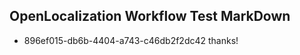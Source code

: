 ## OpenLocalization Workflow Test MarkDown
* 896ef015-db6b-4404-a743-c46db2f2dc42 
thanks!<!--HONumber=Mar16_HO3-->

